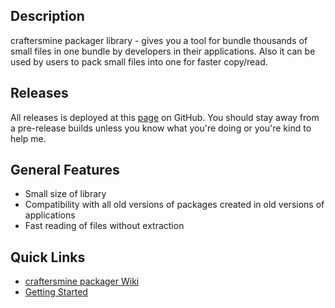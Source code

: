 ## Description
craftersmine packager library - gives you a tool for bundle thousands of small files in one bundle by developers in their applications. Also it can be used by users to pack small files into one for faster copy/read.

## Releases
All releases is deployed at this [page](https://github.com/craftersmine/packager/releases) on GitHub. You should stay away from a pre-release builds unless you know what you're doing or you're kind to help me.

## General Features 
* Small size of library
* Compatibility with all old versions of packages created in old versions of applications
* Fast reading of files without extraction

## Quick Links
* [craftersmine packager Wiki](https://github.com/craftersmine/packager/wiki)
* [Getting Started](https://github.com/craftersmine/packager/wiki/Getting-Started)
